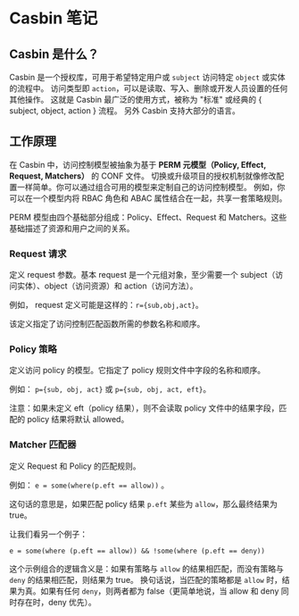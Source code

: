 # Casbin 笔记

## Casbin 是什么？
Casbin 是一个授权库，可用于希望特定用户或 `subject` 访问特定 `object` 或实体的流程中。
访问类型即 `action`，可以是读取、写入、删除或开发人员设置的任何其他操作。
这就是 Casbin 最广泛的使用方式，被称为 "标准" 或经典的 { subject, object, action } 流程。
另外 Casbin 支持大部分的语言。

## 工作原理

在 Casbin 中，访问控制模型被抽象为基于 **PERM 元模型（Policy, Effect, Request, Matchers）** 的 CONF 文件。
切换或升级项目的授权机制就像修改配置一样简单。你可以通过组合可用的模型来定制自己的访问控制模型。
例如，你可以在一个模型内将 RBAC 角色和 ABAC 属性结合在一起，共享一套策略规则。

PERM 模型由四个基础部分组成：Policy、Effect、Request 和 Matchers。这些基础描述了资源和用户之间的关系。

### Request 请求
定义 request 参数。基本 request 是一个元组对象，至少需要一个 subject（访问实体）、object（访问资源）和 action（访问方法）。

例如， request 定义可能是这样的：`r={sub,obj,act}`。

该定义指定了访问控制匹配函数所需的参数名称和顺序。

### Policy 策略
定义访问 policy 的模型。它指定了 policy 规则文件中字段的名称和顺序。

例如： `p={sub, obj, act}` 或 `p={sub, obj, act, eft}`。

注意：如果未定义 eft（policy 结果），则不会读取 policy 文件中的结果字段，匹配的 policy 结果将默认 allowed。

### Matcher 匹配器
定义 Request 和 Policy 的匹配规则。

例如： `e = some(where(p.eft == allow))` 。

这句话的意思是，如果匹配 policy 结果 `p.eft` 某些为 `allow`，那么最终结果为 true。

让我们看另一个例子：

`e = some(where (p.eft == allow)) && !some(where (p.eft == deny))`

这个示例组合的逻辑含义是：如果有策略与 `allow` 的结果相匹配，而没有策略与 `deny` 的结果相匹配，则结果为 true。
换句话说，当匹配的策略都是 `allow` 时，结果为真。如果有任何 `deny`，则两者都为 false（更简单地说，当 allow 和 deny 同时存在时，deny 优先）。